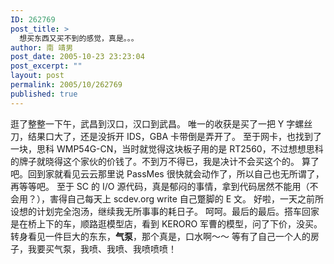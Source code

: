 ```yaml
---
ID: 262769
post_title: >
  想买东西又买不到的感觉，真是。。。
author: 南 靖男
post_date: 2005-10-23 23:23:04
post_excerpt: ""
layout: post
permalink: 2005/10/262769
published: true
---
```

逛了整整一下午，武昌到汉口，汉口到武昌。
唯一的收获是买了一把 Y 字螺丝刀，结果口大了，还是没拆开 IDS，GBA 卡带倒是弄开了。
至于网卡，也找到了一块，思科 WMP54G-CN，当时就觉得这块板子用的是 RT2560，不过想想思科的牌子就晓得这个家伙的价钱了。不到万不得已，我是决计不会买这个的。
算了吧。回到家就看见云云那里说 PassMes 很快就会动作了，所以自己也无所谓了，再等等吧。
至于 SC 的 I/O 源代码，真是郁闷的事情，拿到代码居然不能用（不会用？），害得自己每天上 scdev.org write 自己蹩脚的 E 文。
好啦，一天之前所设想的计划完全泡汤，继续我无所事事的耗日子。
呵呵。最后的最后。搭车回家是在桥上下的车，顺路逛模型店，看到 KERORO 军曹的模型，问了下价，没买。
转身看见一件巨大的东东，<strong>气泵</strong>，那个真是，口水啊～～
等有了自己一个人的房子，我要买气泵，我喷、我喷、我喷喷喷！